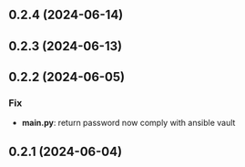 ## 0.2.4 (2024-06-14)

## 0.2.3 (2024-06-13)

## 0.2.2 (2024-06-05)

### Fix

- **main.py**: return password now comply with ansible vault

## 0.2.1 (2024-06-04)
